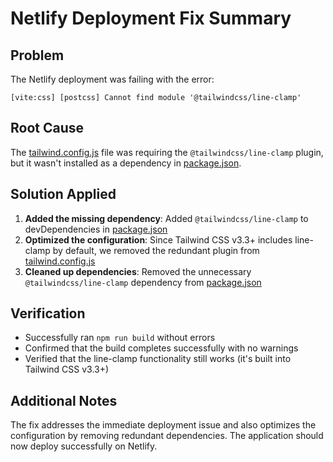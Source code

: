 # Netlify Deployment Fix Summary

## Problem
The Netlify deployment was failing with the error:
```
[vite:css] [postcss] Cannot find module '@tailwindcss/line-clamp'
```

## Root Cause
The [tailwind.config.js](file:///c:/whitelist%20group%20project/frontend/tailwind.config.js) file was requiring the `@tailwindcss/line-clamp` plugin, but it wasn't installed as a dependency in [package.json](file:///c:/whitelist%20group%20project/frontend/package.json).

## Solution Applied
1. **Added the missing dependency**: Added `@tailwindcss/line-clamp` to devDependencies in [package.json](file:///c:/whitelist%20group%20project/frontend/package.json)
2. **Optimized the configuration**: Since Tailwind CSS v3.3+ includes line-clamp by default, we removed the redundant plugin from [tailwind.config.js](file:///c:/whitelist%20group%20project/frontend/tailwind.config.js)
3. **Cleaned up dependencies**: Removed the unnecessary `@tailwindcss/line-clamp` dependency from [package.json](file:///c:/whitelist%20group%20project/frontend/package.json)

## Verification
- Successfully ran `npm run build` without errors
- Confirmed that the build completes successfully with no warnings
- Verified that the line-clamp functionality still works (it's built into Tailwind CSS v3.3+)

## Additional Notes
The fix addresses the immediate deployment issue and also optimizes the configuration by removing redundant dependencies. The application should now deploy successfully on Netlify.